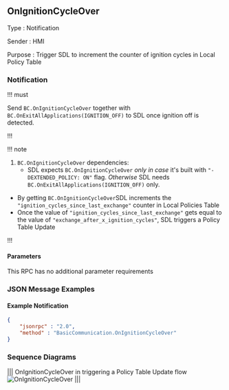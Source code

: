 ## OnIgnitionCycleOver
Type
: Notification

Sender
: HMI

Purpose
: Trigger SDL to increment the counter of ignition cycles in Local Policy Table

### Notification

!!! must

Send `BC.OnIgnitionCycleOver` together with `BC.OnExitAllApplications(IGNITION_OFF)` to SDL once ignition off is detected.

!!!

!!! note

1. `BC.OnIgnitionCycleOver` dependencies:
   * SDL expects `BC.OnIgnitionCycleOver` _only in case_ it's built with `"-DEXTENDED_POLICY: ON"` flag. _Otherwise_ SDL needs `BC.OnExitAllApplications(IGNITION_OFF)` only.
* By getting `BC.OnIgnitionCycleOver`SDL increments the `"ignition_cycles_since_last_exchange"` counter in Local Policies Table  
* Once the value of `"ignition_cycles_since_last_exchange"` gets equal to the value of `"exchange_after_x_ignition_cycles"`, SDL triggers a Policy Table Update

!!!

#### Parameters

This RPC has no additional parameter requirements

### JSON Message Examples

#### Example Notification
```json
{
	"jsonrpc" : "2.0",
	"method" : "BasicCommunication.OnIgnitionCycleOver"
}
```

### Sequence Diagrams
|||
OnIgnitionCycleOver in triggering a Policy Table Update flow
![OnIgnitionCycleOver](./assets/OnIgnitionCycleOver_in_Proprietary_PTU_flow.png)
|||
